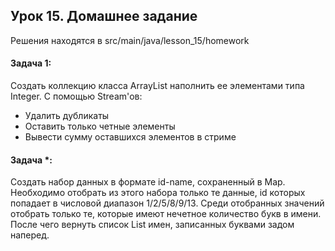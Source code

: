 ## Урок 15. Домашнее задание
Решения находятся в src/main/java/lesson_15/homework

#### Задача 1:
Создать коллекцию класса ArrayList наполнить ее элементами типа Integer. С помощью
Stream'ов:
- Удалить дубликаты
- Оставить только четные элементы
- Вывести сумму оставшихся элементов в стриме
#### Задача *:
Создать набор данных в формате id-name, сохраненный в Map. Необходимо отобрать из
этого набора только те данные, id которых попадает в числовой диапазон 1/2/5/8/9/13.
Среди отобранных значений отобрать только те, которые имеют нечетное количество
букв в имени. После чего вернуть список List имен, записанных буквами задом наперед.
